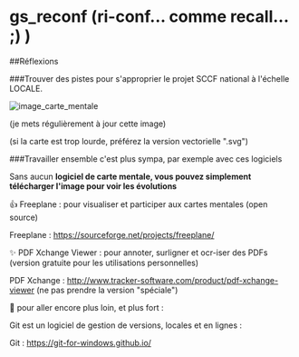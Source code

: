 # gs_reconf (ri-conf... comme recall... ;) )

##Réflexions

###Trouver des pistes pour s'approprier le projet SCCF national à l'échelle LOCALE.

![image_carte_mentale](https://github.com/a2kpi/gs_reconf/blob/master/howto_sccf_50.png)


(je mets régulièrement à jour cette image)


(si la carte est trop lourde, préférez la version vectorielle ".svg")


###Travailler ensemble c'est plus sympa, par exemple avec ces logiciels

Sans aucun **logiciel de carte mentale, vous pouvez simplement télécharger
l'image pour voir les évolutions**

:+1: Freeplane : pour visualiser et participer aux cartes mentales (open
source)

Freeplane : https://sourceforge.net/projects/freeplane/


:sparkles: PDF Xchange Viewer : pour annoter, surligner et ocr-iser des PDFs (version
gratuite pour les utilisations personnelles)

PDF Xchange : http://www.tracker-software.com/product/pdf-xchange-viewer
(ne pas prendre la version "spéciale")


:rocket: pour aller encore plus loin, et plus fort : 

Git est un logiciel de gestion de versions, locales et en lignes :  

Git : https://git-for-windows.github.io/
